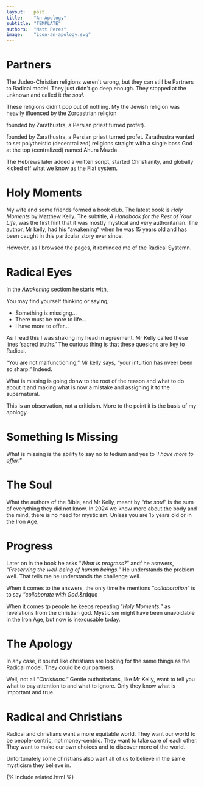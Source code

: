 ```yaml
---
layout:   post
title:    "An Apology"
subtitle: "TEMPLATE"
authors:  "Matt Perez"
image:    "icon-an-apology.svg"
---
```


<div style='display:none; '>
 <p>The Judeo-Christian religions weren't wrong, they just didn't go deep enough.</p>
</div>

<h1>Partners</h1>
 <p>The Judeo-Christian religions weren't wrong, but they can still be Partners to Radical model. They just didn't go deep enough. They stopped at the unknown and called it <em>the soul</em>.</p>
 <p>These religions didn't pop out of nothing. My the Jewish religion was heavily ifluenced by the Zoroastrian religion</p>founded by Zarathustra, a Persian priest turned profet).</p>
 <p>founded by Zarathustra, a Persian priest turned profet. Zarathustra wanted to set polytheistic (decentralized) religions straight with a single boss God at the top (centralized) named Ahura Mazda.</p>
 <p>The Hebrews later added a written script, started Christianity, and globally kicked off what we know as the Fiat system.</p>

<h1>Holy Moments</h1>
 <p>My wife and some friends formed a book club. The latest book is <em>Holy Moments</em> by Matthew Kelly. The subtitle, <em>A Handbook for the Rest of Your Life</em>, was the first hint that it was mostly mystical and very authoritarian. The author, Mr kelly, had his &ldquo;awakening&rdquo; when he was 15 years old and has been caught in this particular story ever since.</p>
 <p>However, as I browsed the pages, it reminded me of the Radical Systemn.</p> 

<h1>Radical Eyes</h1>
 <p>In the <em>Awakening</em> sectiom he starts with,
 <div class="_citation">
  You may find yourself thinking or saying,
   <ul>
    <li>Something is missigng&hellip;</li>
    <li>There must be more to life&hellip;</li>
    <li>I have more to offer&hellip;</li>
   </ul>
 </div>
 <p>As I read this I was shaking my head in agreement. Mr Kelly called these lines &lsquo;sacred truths.&rsquo; The curious thing is that these quesions are key to Radical.</p>
 <p>&ldquo;You are not malfunctioning,&rdquo; Mr kelly says, &ldquo;your intuition has nveer been so sharp.&rdquo; Indeed.</p>
 <p>What is missing is going donw to the root of the reason and what to do about it and making what is now a mistake and assigning it to the supernatural.</p>
 <p>This is an observation, not a criticism. More to the point it is the basis of my apology.</p>

 <h1>Something Is Missing</h1>
  <p>What is missing is the ability to say no to tedium and yes to &lsquo;<em>I have more to offer</em>.&rdquo;</p>

<h1>The Soul</h1>
  <p>What the authors of the Bible, and Mr Kelly, meant by &ldquo;<em>the soul</em>&rdquo; is the sum of everything they did not know. In 2024 we know more about the body and the mind, there is no need for mysticism. Unless you are 15 years old or in the Iron Age.</p>

<h1>Progress</h1>
 <p>Later on in the book he asks &ldquo;<em>What is progress?</em>&rdquo; andf he asnwers, &ldquo;<em>Preserving the well-being of human beings.</em>&rdquo; He understands the problem well. That tells me he understands the challenge well.</p>
 <p>When it comes to the answers, the only time he mentions &ldquo;<em>collaboration</em>&rdquo; is to say &ldquo;<em>collaborate with God.</em>&rdquo</p>
 <p>When it comes tp people he keeps repeating &ldquo;<em>Holy Moments.</em>&rdquo; as revelations from the christian god. Mysticism might have been unavoidable in the Iron Age, but now is inexcusable today.</p>

<h1>The Apology</h1>
 <p>In any case, it sound like christians are looking for the same things as the Radical model. They could be our partners.</p>
 <p>Well, not all &ldquo;<em>Christians.</em>&ldquo; Gentle authotiarians, like Mr Kelly, want to tell you what to pay attention to and what to ignore. Only they know what is important and true.</p>

 <h1>Radical and Christians</h1>
  <p>Radical and christians want a more equitable world. They want our world to be people-centric, not money-centric. They want to take care of each other. They want to make our own choices and to discover more of the world.</p>
  <p>Unfortunately some christians also want all of us to believe in the same mysticism they believe in.</p>

{% include related.html %}
